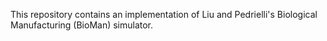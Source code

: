This repository contains an implementation of Liu and Pedrielli's Biological Manufacturing (BioMan) simulator.
